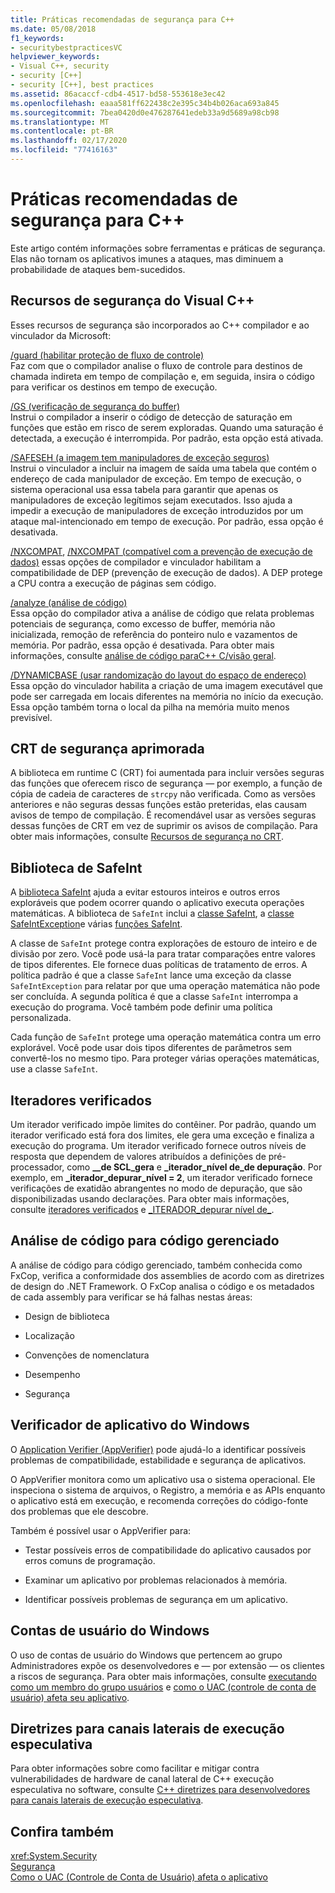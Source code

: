 ```yaml
---
title: Práticas recomendadas de segurança para C++
ms.date: 05/08/2018
f1_keywords:
- securitybestpracticesVC
helpviewer_keywords:
- Visual C++, security
- security [C++]
- security [C++], best practices
ms.assetid: 86acaccf-cdb4-4517-bd58-553618e3ec42
ms.openlocfilehash: eaaa581ff622438c2e395c34b4b026aca693a845
ms.sourcegitcommit: 7bea0420d0e476287641edeb33a9d5689a98cb98
ms.translationtype: MT
ms.contentlocale: pt-BR
ms.lasthandoff: 02/17/2020
ms.locfileid: "77416163"
---
```

# <a name="security-best-practices-for-c"></a>Práticas recomendadas de segurança para C++

Este artigo contém informações sobre ferramentas e práticas de segurança. Elas não tornam os aplicativos imunes a ataques, mas diminuem a probabilidade de ataques bem-sucedidos.

## <a name="visual-c-security-features"></a>Recursos de segurança do Visual C++

Esses recursos de segurança são incorporados ao C++ compilador e ao vinculador da Microsoft:

[/guard (habilitar proteção de fluxo de controle)](../build/reference/guard-enable-control-flow-guard.md)<br/>
Faz com que o compilador analise o fluxo de controle para destinos de chamada indireta em tempo de compilação e, em seguida, insira o código para verificar os destinos em tempo de execução.

[/GS (verificação de segurança do buffer)](../build/reference/gs-buffer-security-check.md)<br/>
Instrui o compilador a inserir o código de detecção de saturação em funções que estão em risco de serem exploradas. Quando uma saturação é detectada, a execução é interrompida. Por padrão, esta opção está ativada.

[/SAFESEH (a imagem tem manipuladores de exceção seguros)](../build/reference/safeseh-image-has-safe-exception-handlers.md)<br/>
Instrui o vinculador a incluir na imagem de saída uma tabela que contém o endereço de cada manipulador de exceção. Em tempo de execução, o sistema operacional usa essa tabela para garantir que apenas os manipuladores de exceção legítimos sejam executados. Isso ajuda a impedir a execução de manipuladores de exceção introduzidos por um ataque mal-intencionado em tempo de execução. Por padrão, essa opção é desativada.

[/NXCOMPAT](../build/reference/nxcompat.md), [/NXCOMPAT (compatível com a prevenção de execução de dados)](../build/reference/nxcompat-compatible-with-data-execution-prevention.md) essas opções de compilador e vinculador habilitam a compatibilidade de DEP (prevenção de execução de dados). A DEP protege a CPU contra a execução de páginas sem código.

[/analyze (análise de código)](../build/reference/analyze-code-analysis.md)<br/>
Essa opção do compilador ativa a análise de código que relata problemas potenciais de segurança, como excesso de buffer, memória não inicializada, remoção de referência do ponteiro nulo e vazamentos de memória. Por padrão, essa opção é desativada. Para obter mais informações, consulte [análise de código paraC++ C/visão geral](/cpp/code-quality/code-analysis-for-c-cpp-overview).

[/DYNAMICBASE (usar randomização do layout do espaço de endereço)](../build/reference/dynamicbase-use-address-space-layout-randomization.md)<br/>
Essa opção do vinculador habilita a criação de uma imagem executável que pode ser carregada em locais diferentes na memória no início da execução. Essa opção também torna o local da pilha na memória muito menos previsível.

## <a name="security-enhanced-crt"></a>CRT de segurança aprimorada

A biblioteca em runtime C (CRT) foi aumentada para incluir versões seguras das funções que oferecem risco de segurança — por exemplo, a função de cópia de cadeia de caracteres de `strcpy` não verificada. Como as versões anteriores e não seguras dessas funções estão preteridas, elas causam avisos de tempo de compilação. É recomendável usar as versões seguras dessas funções de CRT em vez de suprimir os avisos de compilação. Para obter mais informações, consulte [Recursos de segurança no CRT](../c-runtime-library/security-features-in-the-crt.md).

## <a name="safeint-library"></a>Biblioteca de SafeInt

A [biblioteca SafeInt](../safeint/safeint-library.md) ajuda a evitar estouros inteiros e outros erros exploráveis que podem ocorrer quando o aplicativo executa operações matemáticas. A biblioteca de `SafeInt` inclui a [classe SafeInt](../safeint/safeint-class.md), a [classe SafeIntException](../safeint/safeintexception-class.md)e várias [funções SafeInt](../safeint/safeint-functions.md).

A classe de `SafeInt` protege contra explorações de estouro de inteiro e de divisão por zero. Você pode usá-la para tratar comparações entre valores de tipos diferentes. Ele fornece duas políticas de tratamento de erros. A política padrão é que a classe `SafeInt` lance uma exceção da classe `SafeIntException` para relatar por que uma operação matemática não pode ser concluída. A segunda política é que a classe `SafeInt` interrompa a execução do programa. Você também pode definir uma política personalizada.

Cada função de `SafeInt` protege uma operação matemática contra um erro explorável. Você pode usar dois tipos diferentes de parâmetros sem convertê-los no mesmo tipo. Para proteger várias operações matemáticas, use a classe `SafeInt`.

## <a name="checked-iterators"></a>Iteradores verificados

Um iterador verificado impõe limites do contêiner. Por padrão, quando um iterador verificado está fora dos limites, ele gera uma exceção e finaliza a execução do programa. Um iterador verificado fornece outros níveis de resposta que dependem de valores atribuídos a definições de pré-processador, como **\_\_de SCL\_gera** e **\_iterador\_nível de\_de depuração**. Por exemplo, em **\_iterador\_depurar\_nível = 2**, um iterador verificado fornece verificações de exatidão abrangentes no modo de depuração, que são disponibilizadas usando declarações. Para obter mais informações, consulte [iteradores verificados](../standard-library/checked-iterators.md) e [\_ITERADOR\_depurar nível de\_](../standard-library/iterator-debug-level.md).

## <a name="code-analysis-for-managed-code"></a>Análise de código para código gerenciado

A análise de código para código gerenciado, também conhecida como FxCop, verifica a conformidade dos assemblies de acordo com as diretrizes de design do .NET Framework. O FxCop analisa o código e os metadados de cada assembly para verificar se há falhas nestas áreas:

- Design de biblioteca

- Localização

- Convenções de nomenclatura

- Desempenho

- Segurança

## <a name="windows-application-verifier"></a>Verificador de aplicativo do Windows

O [Application Verifier (AppVerifier)](/windows-hardware/drivers/debugger/enable-application-verifier) pode ajudá-lo a identificar possíveis problemas de compatibilidade, estabilidade e segurança de aplicativos.

O AppVerifier monitora como um aplicativo usa o sistema operacional. Ele inspeciona o sistema de arquivos, o Registro, a memória e as APIs enquanto o aplicativo está em execução, e recomenda correções do código-fonte dos problemas que ele descobre.

Também é possível usar o AppVerifier para:

- Testar possíveis erros de compatibilidade do aplicativo causados por erros comuns de programação.

- Examinar um aplicativo por problemas relacionados à memória.

- Identificar possíveis problemas de segurança em um aplicativo.

## <a name="windows-user-accounts"></a>Contas de usuário do Windows

O uso de contas de usuário do Windows que pertencem ao grupo Administradores expõe os desenvolvedores e — por extensão — os clientes a riscos de segurança. Para obter mais informações, consulte [executando como um membro do grupo usuários](running-as-a-member-of-the-users-group.md) e [como o UAC (controle de conta de usuário) afeta seu aplicativo](how-user-account-control-uac-affects-your-application.md).

## <a name="guidance-for-speculative-execution-side-channels"></a>Diretrizes para canais laterais de execução especulativa

Para obter informações sobre como facilitar e mitigar contra vulnerabilidades de hardware de canal lateral de C++ execução especulativa no software, consulte [ C++ diretrizes para desenvolvedores para canais laterais de execução especulativa](developer-guidance-speculative-execution.md).

## <a name="see-also"></a>Confira também

<xref:System.Security> <br/>
[Segurança](/dotnet/standard/security/index)<br/>
[Como o UAC (Controle de Conta de Usuário) afeta o aplicativo](how-user-account-control-uac-affects-your-application.md)
